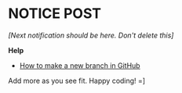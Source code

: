 **NOTICE POST**
==============


*[Next notification should be here. Don't delete this]*

**Help**
- [How to make a new branch in GitHub]()

Add more as you see fit.
Happy coding! =]

